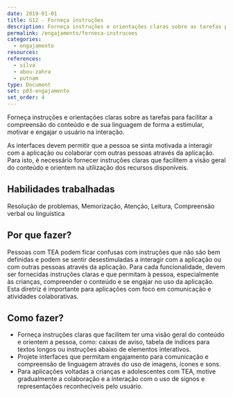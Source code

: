 ```yaml
---
date: 2019-01-01
title: G12 - Forneça instruções
description: Forneça instruções e orientações claras sobre as tarefas para facilitar a compreensão do conteúdo e de sua linguagem de forma a estimular, motivar e engajar o usuário na interação.
permalink: /engajamento/forneca-instrucoes
categories:
  - engajamento
resources:
references:
  - silva
  - abou-zahra
  - putnam
type: Document
set: p03-engajamento
set_order: 4
---
```


Forneça instruções e orientações claras sobre as tarefas para facilitar a compreensão do conteúdo e de sua linguagem de forma a estimular, motivar e engajar o usuário na interação.

As interfaces devem permitir que a pessoa se sinta motivada a interagir com a aplicação ou colaborar com outras pessoas através da aplicação. Para isto, é necessário fornecer instruções claras que facilitem a visão geral do conteúdo e orientem na utilização dos recursos disponíveis.

## Habilidades trabalhadas

Resolução de problemas, Memorização, Atenção, Leitura, Compreensão verbal ou linguística

## Por que fazer?

Pessoas com TEA podem ficar confusas com instruções que não são bem definidas e podem se sentir desestimuladas a interagir com a aplicação ou com outras pessoas através da aplicação. Para cada funcionalidade, devem ser fornecidas instruções claras e que permitam à pessoa, especialmente às crianças, compreender o conteúdo e se engajar no uso da aplicação. Esta diretriz é importante para aplicações com foco em comunicação e atividades colaborativas.

## Como fazer?

- Forneça instruções claras que facilitem ter uma visão geral do conteúdo e orientem a pessoa, como: caixas de aviso, tabela de índices para textos longos ou instruções abaixo de elementos interativos.
- Projete interfaces que permitam engajamento para comunicação e compreensão de linguagem através do uso de imagens, ícones e sons.
- Para aplicações voltadas a crianças e adolescentes com TEA, motive gradualmente a colaboração e a interação com o uso de signos e representações reconhecíveis pelo usuário.